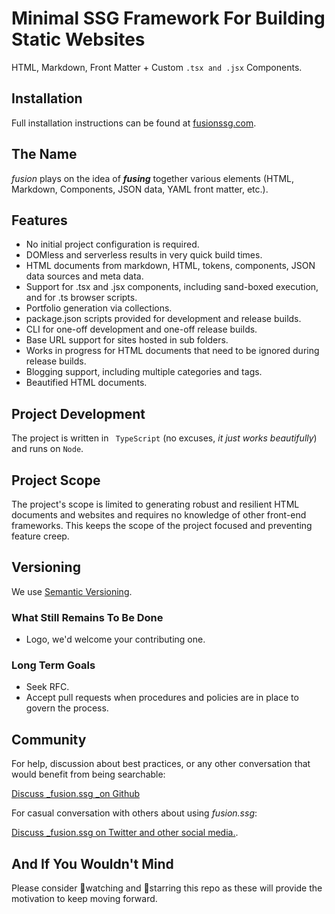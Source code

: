 # Minimal SSG Framework For Building Static Websites

HTML, Markdown, Front Matter + Custom `.tsx and .jsx` Components.

## Installation

Full installation instructions can be found at [fusionssg.com](https://fusionssg.com/docs/installation/).

## The Name

_fusion_ plays on the idea of **_fusing_** together various elements (HTML, Markdown, Components, JSON data, YAML front matter, etc.).

## Features

- No initial project configuration is required.
- DOMless and serverless results in very quick build times.
- HTML documents from markdown, HTML, tokens, components, JSON data sources and meta data.
- Support for .tsx and .jsx components, including sand-boxed execution, and for .ts browser scripts.
- Portfolio generation via collections.
- package.json scripts provided for development and release builds.
- CLI for one-off development and one-off release builds.
- Base URL support for sites hosted in sub folders.
- Works in progress for HTML documents that need to be ignored during release builds.
- Blogging support, including multiple categories and tags.
- Beautified HTML documents.

## Project Development

The project is written in ` TypeScript` (no excuses, _it just works beautifully_) and runs on `Node`.

## Project Scope
The project's scope is limited to generating robust and resilient HTML documents and websites and requires no knowledge of other front-end frameworks. This keeps the scope of the project focused and preventing feature creep.

## Versioning

We use [Semantic Versioning](https://semver.org/).

### What Still Remains To Be Done

- Logo, we'd welcome your contributing one.

### Long Term Goals

- Seek RFC.
- Accept pull requests when procedures and policies are in place to govern the process.

## Community

For help, discussion about best practices, or any other conversation that would benefit from being searchable:

[Discuss _fusion.ssg _on Github](https://github.com/4awpawz/fusion.ssg/discussions)

For casual conversation with others about using _fusion.ssg_:

[Discuss _fusion.ssg on Twitter and other social media.](https://twitter.com).

## And If You Wouldn't Mind

Please consider 👀watching and 🌟starring this repo as these will provide the motivation to keep moving forward.
